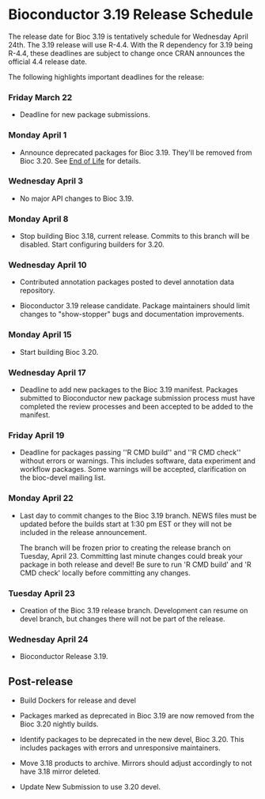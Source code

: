# Bioconductor 3.19 Release Schedule

The release date for Bioc 3.19 is tentatively schedule for Wednesday April
24th. The 3.19 release will use R-4.4. With the R dependency for 3.19 being
R-4.4, these deadlines are subject to change once CRAN announces the official
4.4 release date.

The following highlights important deadlines for the release:

### Friday March 22

* Deadline for new package submissions.

### Monday April 1

* Announce deprecated packages for Bioc 3.19. They'll be removed from Bioc 3.20.
  See [End of Life](http://contributions.bioconductor.org/package-end-of-life-policy.html) for details.

### Wednesday April 3

*  No major API changes to Bioc 3.19.

### Monday April 8

* Stop building Bioc 3.18, current release. Commits to this branch will be
  disabled. Start configuring builders for 3.20.

### Wednesday April 10

* Contributed annotation packages posted to devel annotation data repository.

* Bioconductor 3.19 release candidate.  Package maintainers should limit
  changes to "show-stopper" bugs and documentation improvements.

### Monday April 15

* Start building Bioc 3.20.

### Wednesday April 17

* Deadline to add new packages to the Bioc 3.19 manifest. Packages submitted to
  Bioconductor new package submission process must have completed the review
  processes and been accepted to be added to the manifest.

### Friday April 19

* Deadline for packages passing ''R CMD build'' and ''R CMD check''
  without errors or warnings. This includes software, data experiment
  and workflow packages. Some warnings will be accepted, clarification
  on the bioc-devel mailing list.

### Monday April 22

* Last day to commit changes to the Bioc 3.19 branch. NEWS files
  must be updated before the builds start at 1:30 pm EST or they will
  not be included in the release announcement.

  The branch will be frozen prior to creating the release branch on Tuesday,
  April 23.  Committing last minute changes could break your package in both
  release and devel! Be sure to run 'R CMD build' and 'R CMD check' locally
  before committing any changes.

### Tuesday April 23

* Creation of the Bioc 3.19 release branch. Development can resume on
  devel branch, but changes there will not be part of the release.

### Wednesday April 24

* Bioconductor Release 3.19.


## Post-release

* Build Dockers for release and devel

* Packages marked as deprecated in Bioc 3.19 are now removed from the
  Bioc 3.20 nightly builds.

* Identify packages to be deprecated in the new devel, Bioc 3.20.
  This includes packages with errors and unresponsive maintainers.

* Move 3.18 products to archive. Mirrors should adjust accordingly to not have
  3.18 mirror deleted.

* Update New Submission to use 3.20 devel.
